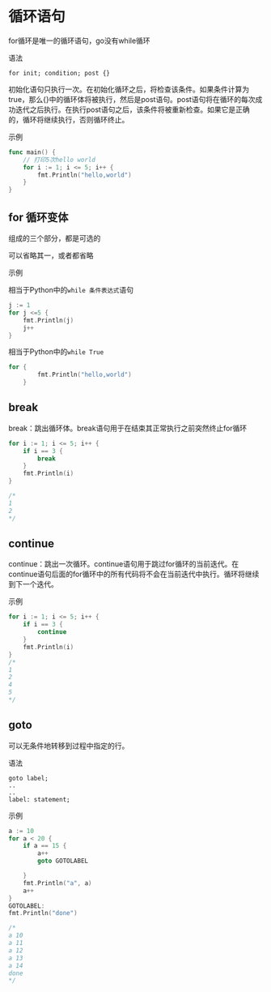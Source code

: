 # 循环语句

for循环是唯一的循环语句，go没有while循环

语法

```
for init; condition; post {}
```

初始化语句只执行一次。在初始化循环之后，将检查该条件。如果条件计算为true，那么{}中的循环体将被执行，然后是post语句。post语句将在循环的每次成功迭代之后执行。在执行post语句之后，该条件将被重新检查。如果它是正确的，循环将继续执行，否则循环终止。

示例

```go
func main() {
	// 打印5次hello world
	for i := 1; i <= 5; i++ {
		fmt.Println("hello,world")
	}
}
```

## for 循环变体

组成的三个部分，都是可选的

可以省略其一，或者都省略

示例

相当于Python中的`while 条件表达式`语句

```go
j := 1
for j <=5 {
    fmt.Println(j)
    j++
}
```

相当于Python中的`while True`

```go
for {
		fmt.Println("hello,world")
	}
```

## break

break：跳出循环体。break语句用于在结束其正常执行之前突然终止for循环

```go
for i := 1; i <= 5; i++ {
    if i == 3 {
        break
    }
    fmt.Println(i)
}

/*
1
2
*/
```

## continue

continue：跳出一次循环。continue语句用于跳过for循环的当前迭代。在continue语句后面的for循环中的所有代码将不会在当前迭代中执行。循环将继续到下一个迭代。

示例

```go
for i := 1; i <= 5; i++ {
    if i == 3 {
        continue
    }
    fmt.Println(i)
}
/*
1
2
4
5
*/
```

## goto

可以无条件地转移到过程中指定的行。

语法

```
goto label;
..
..
label: statement;
```

示例

```go
a := 10
for a < 20 {
    if a == 15 {
        a++
        goto GOTOLABEL

    }
    fmt.Println("a", a)
    a++
}
GOTOLABEL:
fmt.Println("done")

/*
a 10
a 11
a 12
a 13
a 14
done
*/
```

